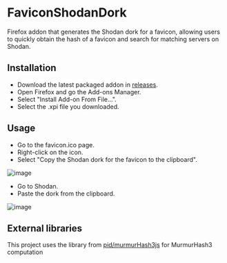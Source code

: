 # FaviconShodanDork
Firefox addon that generates the Shodan dork for a favicon, allowing users to quickly obtain the hash of a favicon and search for matching servers on Shodan.

## Installation
- Download the latest packaged addon in [releases](https://github.com/m074/FaviconShodanDork/releases).
- Open Firefox and go the Add-ons Manager.
- Select "Install Add-on From File...".
- Select the .xpi file you downloaded.

## Usage
- Go to the favicon.ico page.
- Right-click on the icon.
- Select "Copy the Shodan dork for the favicon to the clipboard".

![image](https://github.com/user-attachments/assets/0607e96c-6c5d-48fe-8e9b-cf1fd2729d5b)

- Go to Shodan.
- Paste the dork from the clipboard.

![image](https://github.com/user-attachments/assets/6b9281f1-e810-4129-8b7a-b3bf9006fc97)

## External libraries
This project uses the library from [pid/murmurHash3js](https://github.com/pid/murmurHash3js) for MurmurHash3 computation
